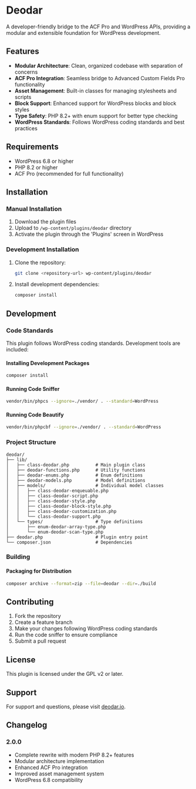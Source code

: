 # Deodar

A developer-friendly bridge to the ACF Pro and WordPress APIs, providing a modular and extensible foundation for WordPress development.

## Features

- **Modular Architecture**: Clean, organized codebase with separation of concerns
- **ACF Pro Integration**: Seamless bridge to Advanced Custom Fields Pro functionality
- **Asset Management**: Built-in classes for managing stylesheets and scripts
- **Block Support**: Enhanced support for WordPress blocks and block styles
- **Type Safety**: PHP 8.2+ with enum support for better type checking
- **WordPress Standards**: Follows WordPress coding standards and best practices

## Requirements

- WordPress 6.8 or higher
- PHP 8.2 or higher
- ACF Pro (recommended for full functionality)

## Installation

### Manual Installation

1. Download the plugin files
2. Upload to `/wp-content/plugins/deodar` directory
3. Activate the plugin through the 'Plugins' screen in WordPress

### Development Installation

1. Clone the repository:
   ```bash
   git clone <repository-url> wp-content/plugins/deodar
   ```

2. Install development dependencies:
   ```bash
   composer install
   ```

## Development

### Code Standards

This plugin follows WordPress coding standards. Development tools are included:

#### Installing Development Packages
```bash
composer install
```

#### Running Code Sniffer
```bash
vendor/bin/phpcs --ignore=./vendor/ . --standard=WordPress
```

#### Running Code Beautify
```bash
vendor/bin/phpcbf --ignore=./vendor/ . --standard=WordPress
```

### Project Structure

```
deodar/
├── lib/
│   ├── class-deodar.php          # Main plugin class
│   ├── deodar-functions.php      # Utility functions
│   ├── deodar-enums.php          # Enum definitions
│   ├── deodar-models.php         # Model definitions
│   ├── models/                   # Individual model classes
│   │   ├── class-deodar-enqueuable.php
│   │   ├── class-deodar-script.php
│   │   ├── class-deodar-style.php
│   │   ├── class-deodar-block-style.php
│   │   ├── class-deodar-customization.php
│   │   └── class-deodar-support.php
│   └── types/                    # Type definitions
│       ├── enum-deodar-array-type.php
│       └── enum-deodar-scan-type.php
├── deodar.php                    # Plugin entry point
└── composer.json                 # Dependencies
```

### Building

#### Packaging for Distribution
```bash
composer archive --format=zip --file=deodar --dir=./build
```

## Contributing

1. Fork the repository
2. Create a feature branch
3. Make your changes following WordPress coding standards
4. Run the code sniffer to ensure compliance
5. Submit a pull request

## License

This plugin is licensed under the GPL v2 or later.

## Support

For support and questions, please visit [deodar.io](https://deodar.io).

## Changelog

### 2.0.0
- Complete rewrite with modern PHP 8.2+ features
- Modular architecture implementation
- Enhanced ACF Pro integration
- Improved asset management system
- WordPress 6.8 compatibility